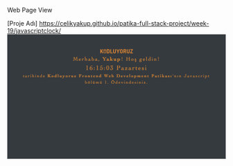 Web Page View

[Proje Adı] https://celikyakup.github.io/patika-full-stack-project/week-19/javascriptclock/
![Alt text](image.png)
